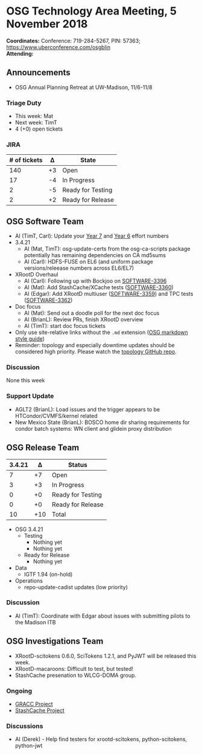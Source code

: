 # OSG Technology Area Meeting,  5 November 2018

**Coordinates:** Conference: 719-284-5267, PIN: 57363; <https://www.uberconference.com/osgblin>  
**Attending:**   


## Announcements

-   OSG Annual Planning Retreat at UW-Madison, 11/6-11/8


### Triage Duty

-   This week: Mat
-   Next week: TimT
-   4 (+0) open tickets


### JIRA

| # of tickets | &Delta; | State             |
|------------ |------- |----------------- |
| 140          | +3      | Open              |
| 17           | -4      | In Progress       |
| 2            | -5      | Ready for Testing |
| 2            | +2      | Ready for Release |


## OSG Software Team

-   AI (TimT, Carl): Update your [Year 7](https://docs.google.com/spreadsheets/d/1Rm7Mw6dQqxtQF_xsfj8N4ySYGoBGjEE6TuIZFWOp-5k/edit?usp=sharing) and [Year 6](https://docs.google.com/spreadsheets/d/13zwLbvecBNf3g66Fn9aozFu3KXZ0LmXqv8Ku3pltbK8/edit?usp=sharing) effort numbers
-   3.4.21  
    -   AI (Mat, TimT): osg-update-certs from the osg-ca-scripts package potentially has remaining dependencies on CA md5sums
    -   AI (Carl): HDFS-FUSE on EL6 (and uniform package versions/releease numbers across EL6/EL7)
-   XRootD Overhaul  
    -   AI (Carl): Following up with Bockjoo on [SOFTWARE-3396](https://opensciencegrid.atlassian.net/browse/SOFTWARE-3396)
    -   AI (Mat): Add StashCache/XCache tests ([SOFTWARE-3360](https://opensciencegrid.atlassian.net/browse/SOFTWARE-3360))
    -   AI (Edgar): Add XRootD multiuser ([SOFTWARE-3359](https://opensciencegrid.atlassian.net/browse/SOFTWARE-3359)) and TPC tests ([SOFTWARE-3362](https://opensciencegrid.atlassian.net/browse/SOFTWARE-3362))
-   Doc focus  
    -   AI (Mat): Send out a doodle poll for the next doc focus
    -   AI (BrianL): Review PRs, finish XRootD overview
    -   AI (TimT): start doc focus tickets
-   Only use site-relative links without the `.md` extension ([OSG markdown style guide](/documentation/style-guide#links))
-   Reminder: topology and especially downtime updates should be considered high priority. Please watch the [topology GitHub repo](https://github.com/opensciencegrid/topology).


### Discussion

None this week  


### Support Update

-   AGLT2 (BrianL): Load issues and the trigger appears to be HTCondor/CVMFS/kernel related
-   New Mexico State (BrianL): BOSCO home dir sharing requirements for condor batch systems: WN client and glidein proxy distribution


## OSG Release Team

| 3.4.21 | &Delta; | Status            |
|------ |------- |----------------- |
| 7      | +7      | Open              |
| 3      | +3      | In Progress       |
| 0      | +0      | Ready for Testing |
| 0      | +0      | Ready for Release |
| 10     | +10     | Total             |

-   OSG 3.4.21  
    -   Testing  
        -   Nothing yet
        -   Nothing yet
    -   Ready for Release  
        -   Nothing yet
-   Data  
    -   IGTF 1.94 (on-hold)
-   Operations  
    -   repo-update-cadist updates (low priority)


### Discussion

-   AI (TimT): Coordinate with Edgar about issues with submitting pilots to the Madison ITB


## OSG Investigations Team

-   XRootD-scitokens 0.6.0, SciTokens 1.2.1, and PyJWT will be released this week.
-   XRootD-macaroons: Difficult to test, but tested!
-   StashCache presenation to WLCG-DOMA group.


### Ongoing

-   [GRACC Project](https://opensciencegrid.atlassian.net/projects/GRACC)
-   [StashCache Project](http://opensciencegrid.org/docs/data/stashcache/overview/)


### Discussions

-   AI (Derek) - Help find testers for xrootd-scitokens, python-scitokens, python-jwt
